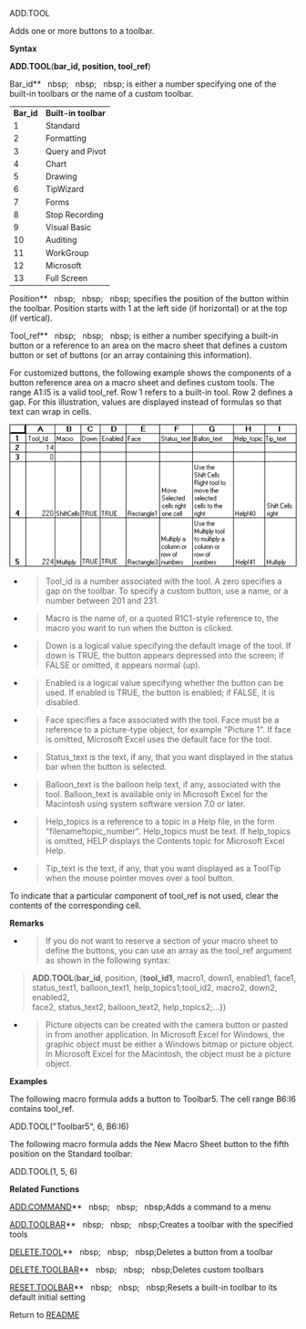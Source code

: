 ADD.TOOL

Adds one or more buttons to a toolbar.

**Syntax**

**ADD.TOOL**(**bar\_id, position, tool\_ref**)

Bar\_id**&nbsp;&nbsp;&nbsp;nbsp;&nbsp;&nbsp;&nbsp;nbsp;&nbsp;&nbsp;&nbsp;nbsp;&nbsp;is either a number specifying one of the
built-in toolbars or the name of a custom toolbar.

|             |                      |
| ----------- | -------------------- |
| **Bar\_id** | **Built-in toolbar** |
| 1           | Standard             |
| 2           | Formatting           |
| 3           | Query and Pivot      |
| 4           | Chart                |
| 5           | Drawing              |
| 6           | TipWizard            |
| 7           | Forms                |
| 8           | Stop Recording       |
| 9           | Visual Basic         |
| 10          | Auditing             |
| 11          | WorkGroup            |
| 12          | Microsoft            |
| 13          | Full Screen          |

Position**&nbsp;&nbsp;&nbsp;nbsp;&nbsp;&nbsp;&nbsp;nbsp;&nbsp;&nbsp;&nbsp;nbsp;&nbsp;specifies the position of the button
within the toolbar. Position starts with 1 at the left side (if
horizontal) or at the top (if vertical).

Tool\_ref**&nbsp;&nbsp;&nbsp;nbsp;&nbsp;&nbsp;&nbsp;nbsp;&nbsp;&nbsp;&nbsp;nbsp;&nbsp;is either a number specifying a
built-in button or a reference to an area on the macro sheet that
defines a custom button or set of buttons (or an array containing this
information).

For customized buttons, the following example shows the components of a
button reference area on a macro sheet and defines custom tools. The
range A1:I5 is a valid tool\_ref. Row 1 refers to a built-in tool. Row 2
defines a gap. For this illustration, values are displayed instead of
formulas so that text can wrap in cells.

![](./media/image2.png)

  - > Tool\_id is a number associated with the tool. A zero specifies a
    > gap on the toolbar. To specify a custom button, use a name, or a
    > number between 201 and 231.

  - > Macro is the name of, or a quoted R1C1-style reference to, the
    > macro you want to run when the button is clicked.

  - > Down is a logical value specifying the default image of the tool.
    > If down is TRUE, the button appears depressed into the screen; if
    > FALSE or omitted, it appears normal (up).

  - > Enabled is a logical value specifying whether the button can be
    > used. If enabled is TRUE, the button is enabled; if FALSE, it is
    > disabled.

  - > Face specifies a face associated with the tool. Face must be a
    > reference to a picture-type object, for example "Picture 1". If
    > face is omitted, Microsoft Excel uses the default face for the
    > tool.

  - > Status\_text is the text, if any, that you want displayed in the
    > status bar when the button is selected.

  - > Balloon\_text is the balloon help text, if any, associated with
    > the tool. Balloon\_text is available only in Microsoft Excel for
    > the Macintosh using system software version 7.0 or later.

  - > Help\_topics is a reference to a topic in a Help file, in the form
    > "filename\!topic\_number". Help\_topics must be text. If
    > help\_topics is omitted, HELP displays the Contents topic for
    > Microsoft Excel Help.

  - > Tip\_text is the text, if any, that you want displayed as a
    > ToolTip when the mouse pointer moves over a tool button.


To indicate that a particular component of tool\_ref is not used, clear
the contents of the corresponding cell.

**Remarks**

  - > If you do not want to reserve a section of your macro sheet to
    > define the buttons, you can use an array as the tool\_ref argument
    > as shown in the following syntax:

> **ADD.TOOL**(**bar\_id**, position, {**tool\_id1**, macro1, down1,
> enabled1, face1,  
> status\_text1, balloon\_text1, help\_topics1;tool\_id2, macro2, down2,
> enabled2,  
> face2, status\_text2, balloon\_text2, help\_topics2;...})

  - > Picture objects can be created with the camera button or pasted in
    > from another application. In Microsoft Excel for Windows, the
    > graphic object must be either a Windows bitmap or picture object.
    > In Microsoft Excel for the Macintosh, the object must be a picture
    > object.


**Examples**

The following macro formula adds a button to Toolbar5. The cell range
B6:I6 contains tool\_ref.

ADD.TOOL("Toolbar5", 6, B6:I6)

The following macro formula adds the New Macro Sheet button to the fifth
position on the Standard toolbar:

ADD.TOOL(1, 5, 6)

**Related Functions**

[ADD.COMMAND](ADD.COMMAND.md)**&nbsp;&nbsp;&nbsp;nbsp;&nbsp;&nbsp;&nbsp;nbsp;&nbsp;&nbsp;&nbsp;nbsp;Adds a command to a menu

[ADD.TOOLBAR](ADD.TOOLBAR.md)**&nbsp;&nbsp;&nbsp;nbsp;&nbsp;&nbsp;&nbsp;nbsp;&nbsp;&nbsp;&nbsp;nbsp;Creates a toolbar with the specified tools

[DELETE.TOOL](DELETE.TOOL.md)**&nbsp;&nbsp;&nbsp;nbsp;&nbsp;&nbsp;&nbsp;nbsp;&nbsp;&nbsp;&nbsp;nbsp;Deletes a button from a toolbar

[DELETE.TOOLBAR](DELETE.TOOLBAR.md)**&nbsp;&nbsp;&nbsp;nbsp;&nbsp;&nbsp;&nbsp;nbsp;&nbsp;&nbsp;&nbsp;nbsp;Deletes custom toolbars

[RESET.TOOLBAR](RESET.TOOLBAR.md)**&nbsp;&nbsp;&nbsp;nbsp;&nbsp;&nbsp;&nbsp;nbsp;&nbsp;&nbsp;&nbsp;nbsp;Resets a built-in toolbar to its default
initial setting



Return to [README](README.md)

